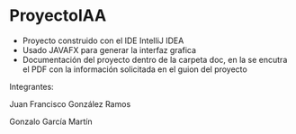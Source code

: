 ProyectoIAA
===========
- Proyecto construido con el IDE IntelliJ IDEA 
- Usado JAVAFX para generar la interfaz grafica
- Documentación del proyecto dentro de la carpeta doc, en la se encutra el PDF con la información solicitada
en el guion del proyecto 

Integrantes:

  Juan Francisco González Ramos
  
  Gonzalo García Martín
